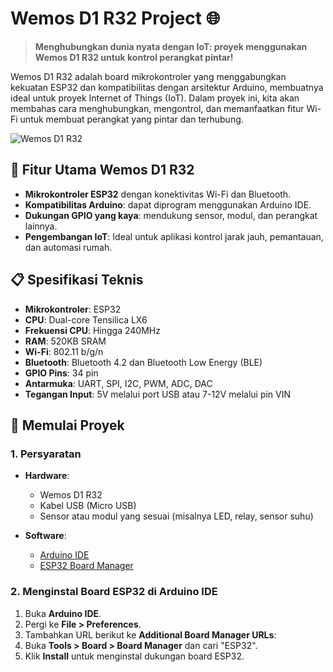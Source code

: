 # Wemos D1 R32 Project 🌐

> **Menghubungkan dunia nyata dengan IoT: proyek menggunakan Wemos D1 R32 untuk kontrol perangkat pintar!**

Wemos D1 R32 adalah board mikrokontroler yang menggabungkan kekuatan ESP32 dan kompatibilitas dengan arsitektur Arduino, membuatnya ideal untuk proyek Internet of Things (IoT). Dalam proyek ini, kita akan membahas cara menghubungkan, mengontrol, dan memanfaatkan fitur Wi-Fi untuk membuat perangkat yang pintar dan terhubung.

![Wemos D1 R32](https://user-images.githubusercontent.com/your-image-url.png)

## 🔧 Fitur Utama Wemos D1 R32

- **Mikrokontroler ESP32** dengan konektivitas Wi-Fi dan Bluetooth.
- **Kompatibilitas Arduino**: dapat diprogram menggunakan Arduino IDE.
- **Dukungan GPIO yang kaya**: mendukung sensor, modul, dan perangkat lainnya.
- **Pengembangan IoT**: Ideal untuk aplikasi kontrol jarak jauh, pemantauan, dan automasi rumah.

## 📋 Spesifikasi Teknis

- **Mikrokontroler**: ESP32
- **CPU**: Dual-core Tensilica LX6
- **Frekuensi CPU**: Hingga 240MHz
- **RAM**: 520KB SRAM
- **Wi-Fi**: 802.11 b/g/n
- **Bluetooth**: Bluetooth 4.2 dan Bluetooth Low Energy (BLE)
- **GPIO Pins**: 34 pin
- **Antarmuka**: UART, SPI, I2C, PWM, ADC, DAC
- **Tegangan Input**: 5V melalui port USB atau 7-12V melalui pin VIN

## 🚀 Memulai Proyek

### 1. Persyaratan

- **Hardware**:
  - Wemos D1 R32
  - Kabel USB (Micro USB)
  - Sensor atau modul yang sesuai (misalnya LED, relay, sensor suhu)

- **Software**:
  - [Arduino IDE](https://www.arduino.cc/en/software)
  - [ESP32 Board Manager](https://github.com/espressif/arduino-esp32)

### 2. Menginstal Board ESP32 di Arduino IDE

1. Buka **Arduino IDE**.
2. Pergi ke **File > Preferences**.
3. Tambahkan URL berikut ke **Additional Board Manager URLs**:
4. Buka **Tools > Board > Board Manager** dan cari "ESP32".
5. Klik **Install** untuk menginstal dukungan board ESP32.
